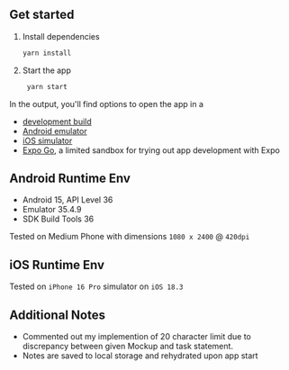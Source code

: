 ## Get started

1. Install dependencies

   ```bash
   yarn install
   ```

2. Start the app

   ```bash
    yarn start
   ```

In the output, you'll find options to open the app in a

- [development build](https://docs.expo.dev/develop/development-builds/introduction/)
- [Android emulator](https://docs.expo.dev/workflow/android-studio-emulator/)
- [iOS simulator](https://docs.expo.dev/workflow/ios-simulator/)
- [Expo Go](https://expo.dev/go), a limited sandbox for trying out app development with Expo

## Android Runtime Env

- Android 15, API Level 36
- Emulator 35.4.9
- SDK Build Tools 36

Tested on Medium Phone with dimensions `1080 x 2400` @ `420dpi`

## iOS Runtime Env

Tested on `iPhone 16 Pro` simulator on `iOS 18.3`

## Additional Notes

- Commented out my implemention of 20 character limit due to discrepancy between given Mockup and task statement.
- Notes are saved to local storage and rehydrated upon app start